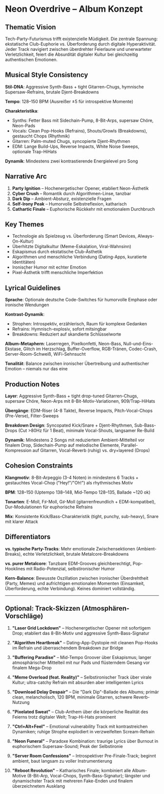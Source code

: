 # Neon Overdrive – Album Konzept

## Thematic Vision
Tech-Party-Futurismus trifft existenzielle Müdigkeit. Die zentrale Spannung: ekstatische Club-Euphorie vs. Überforderung durch digitale Hyperaktivität. Jeder Track navigiert zwischen überdrehter Feierlaune und unerwarteter Verletzlichkeit, feiert die Absurdität digitaler Kultur bei gleichzeitig authentischen Emotionen.

## Musical Style Consistency
**Stil-DNA**: Aggressive Synth-Bass + tight Gitarren-Chugs, hymnische Supersaw-Refrains, brutale Djent-Breakdowns

**Tempo**: 128–150 BPM (Ausreißer ±5 für introspektive Momente)

**Charakteristika**: 
- Synths: Fetter Bass mit Sidechain-Pump, 8-Bit-Arps, supersaw Chöre, Neon-Pads
- Vocals: Clean Pop-Hooks (Refrains), Shouts/Growls (Breakdowns), gestaucht Chops (Rhythmik)
- Gitarren: Palm-muted Chugs, syncopierte Djent-Rhythmen
- EDM: Lange Build-Ups, Reverse Impacts, White Noise Sweeps, optionale Trap-HiHats

**Dynamik**: Mindestens zwei kontrastierende Energielevel pro Song

## Narrative Arc
1. **Party Ignition** – Hochenergetischer Opener, etabliert Neon-Ästhetik
2. **Cyber Crush** – Romantik durch Algorithmen-Linse, tanzbar
3. **Dark Dip** – Ambient-Absturz, existenzielle Fragen
4. **Self-Irony Peak** – Humorvolle Selbstreflexion, katharisch
5. **Cathartic Finale** – Euphorische Rückkehr mit emotionalem Durchbruch

## Key Themes
- Technologie als Spielzeug vs. Überforderung (Smart Devices, Always-On-Kultur)
- Überhitzte Digitalkultur (Meme-Eskalation, Viral-Wahnsinn)
- Eskapismus durch ekstatische Club-Ästhetik
- Algorithmen und menschliche Verbindung (Dating-Apps, kuratierte Identitäten)
- Ironischer Humor mit echter Emotion
- Pixel-Ästhetik trifft menschliche Imperfektion

## Lyrical Guidelines
**Sprache**: Optionale deutsche Code-Switches für humorvolle Emphase oder ironische Wendungen

**Kontrast-Dynamik**: 
- Strophen: Introspektiv, erzählerisch, Raum für komplexe Gedanken
- Refrains: Hymnisch-explosiv, sofort mitsingbar
- Breakdowns: Reduziert auf skandierte Schlüsselworte

**Album-Metaphern**: Laserregen, Pixelkonfetti, Neon-Bass, Null-und-Eins-Ekstase, Glitch im Herzschlag, Buffer-Overflow, RGB-Tränen, Codec-Crash, Server-Room-Schweiß, WiFi-Sehnsucht

**Tonalität**: Balance zwischen ironischer Übertreibung und authentischer Emotion – niemals nur das eine

## Production Notes
**Layer**: Aggressive Synth-Bass + tight drop-tuned Gitarren-Chugs, supersaw Chöre, Neon-Arps mit 8-Bit-Motiv-Variationen, 909/Trap-HiHats

**Übergänge**: EDM-Riser (4-8 Takte), Reverse Impacts, Pitch-Vocal-Chops (Pre-Verse), Filter-Sweeps

**Breakdown Design**: Syncopated Kick/Snare + Djent-Rhythmen, Sub-Bass-Drops (Cut >80Hz für 1 Beat), minimale Vocal-Shouts, langsamer Re-Build

**Dynamik**: Mindestens 2 Songs mit reduziertem Ambient-Mittelteil vor finalem Drop, Sidechain-Pump auf melodische Elemente, Parallel-Kompression auf Gitarren, Vocal-Reverb (ruhig) vs. dry+layered (Drops)

## Cohesion Constraints
**Klangmotiv**: 8-Bit-Arpeggio (3-4 Noten) in mindestens 6 Tracks + gestauchtes Vocal-Chop ("Hey!"/"Oh!") als rhythmisches Motiv

**BPM**: 128–150 (Uptempo 138–148, Mid-Tempo 128–135, Ballade ~120 ok)

**Tonarten**: E-Moll, F♯-Moll, G♯-Moll (gitarrenfreundlich + EDM-kompatibel), Dur-Modulationen für euphorische Refrains

**Mix**: Konsistente Kick/Bass-Charakteristik (tight, punchy, sub-heavy), Snare mit klarer Attack

## Differentiators
**vs. typische Party-Tracks**: Mehr emotionale Zwischensektionen (Ambient-Breaks), echte Verletzlichkeit, brutale Metalcore-Breakdowns

**vs. purer Metalcore**: Tanzbare EDM-Grooves gleichberechtigt, Pop-Hooklines mit Radio-Potenzial, selbstironischer Humor

**Kern-Balance**: Bewusste Oszillation zwischen ironischer Überdrehtheit (Party, Memes) und aufrichtigen emotionalen Momenten (Einsamkeit, Überforderung, echte Verbindung). Keines dominiert vollständig.

---

## Optional: Track-Skizzen (Atmosphären-Vorschläge)

1. **"Laser Grid Lockdown"** – Hochenergetischer Opener mit sofortigem Drop; etabliert das 8-Bit-Motiv und aggressive Synth-Bass-Signatur

2. **"Algorithm Heartbreak"** – Dating-App-Dystopie mit cleanen Pop-Hooks im Refrain und überraschendem Breakdown zur Bridge

3. **"Buffering Paradise"** – Mid-Tempo Groover über Eskapismus; langer atmosphärischer Mittelteil mit nur Pads und flüsterndem Gesang vor finalem Mega-Drop

4. **"Meme Overload (feat. Reality)"** – Selbstironischer Track über virale Kultur; ultra-catchy Refrain mit absurden aber intelligenten Lyrics

5. **"Download Delay Despair"** – Die "Dark Dip"-Ballade des Albums; primär clean, melancholisch, 120 BPM, minimale Gitarren, schwere Reverb-Nutzung

6. **"Pixelated Sweat"** – Club-Anthem über die körperliche Realität des Feierns trotz digitaler Welt; Trap-Hi-Hats prominent

7. **"Ctrl+Alt+Feel"** – Emotional vulnerability Track mit kontrastreichen Dynamiken; ruhige Strophe explodiert in verzweifelten Scream-Refrain

8. **"Neon Funeral"** – Paradoxe Kombination: traurige Lyrics über Burnout in euphorischem Supersaw-Sound; Peak der Selbstironie

9. **"Server Room Confessions"** – Introspektiver Pre-Finale-Track; beginnt ambient, baut langsam zu voller Instrumentierung

10. **"Reboot Revolution"** – Katharisches Finale; kombiniert alle Album-Motive (8-Bit-Arp, Vocal-Chops, Synth-Bass-Signatur); längster und dynamischster Track mit mehreren Fake-Enden und finalem überzeichnetem Ausklang
